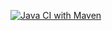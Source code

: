 
[![Java CI with Maven](https://github.com/ugadaicto/TZ2/actions/workflows/maven.yml/badge.svg)](https://github.com/ugadaicto/TZ2/actions/workflows/maven.yml)
